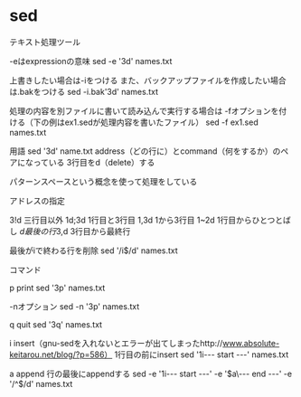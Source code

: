 # sed

テキスト処理ツール

-eはexpressionの意味
sed -e '3d' names.txt

上書きしたい場合は-iをつける
また、バックアップファイルを作成したい場合は.bakをつける
sed -i.bak'3d' names.txt

処理の内容を別ファイルに書いて読み込んで実行する場合は
-fオプションを付ける（下の例はex1.sedが処理内容を書いたファイル）
sed -f ex1.sed names.txt

用語
sed '3d' name.txt
address（どの行に）とcommand（何をするか）のペアになっている
3行目をd（delete）する

パターンスペースという概念を使って処理をしている

アドレスの指定

3!d 三行目以外
1d;3d 1行目と3行目
1,3d 1から3行目
1~2d 1行目からひとつとばし
$d 最後の行
3,$d 3行目から最終行

最後がiで終わる行を削除
sed '/i$/d' names.txt

コマンド

p print
sed '3p' names.txt

-nオプション
sed -n '3p' names.txt

q quit
sed '3q' names.txt

i insert（gnu-sedを入れないとエラーが出てしまったhttp://www.absolute-keitarou.net/blog/?p=586）
1行目の前にinsert
sed '1i\--- start ---' names.txt

a append
行の最後にappendする
sed -e '1i\--- start ---' -e '$a\--- end ---' -e '/^$/d' names.txt



